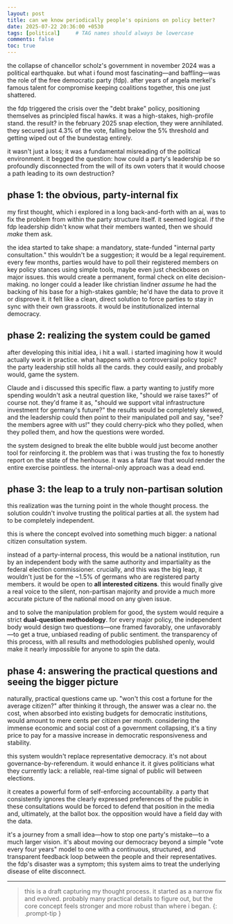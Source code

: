 ```yaml
---
layout: post
title: can we know periodically people's opinions on policy better?
date: 2025-07-22 20:36:00 +0530
tags: [political]     # TAG names should always be lowercase
comments: false
toc: true
---
```


the collapse of chancellor scholz's government in november 2024 was a political earthquake. but what i found most fascinating—and baffling—was the role of the free democratic party (fdp). after years of angela merkel's famous talent for compromise keeping coalitions together, this one just shattered.

the fdp triggered the crisis over the "debt brake" policy, positioning themselves as principled fiscal hawks. it was a high-stakes, high-profile stand. the result? in the february 2025 snap election, they were annihilated. they secured just 4.3% of the vote, falling below the 5% threshold and getting wiped out of the bundestag entirely.

it wasn't just a loss; it was a fundamental misreading of the political environment. it begged the question: how could a party's leadership be so profoundly disconnected from the will of its own voters that it would choose a path leading to its own destruction?

## phase 1: the obvious, party-internal fix

my first thought, which i explored in a long back-and-forth with an ai, was to fix the problem from within the party structure itself. it seemed logical. if the fdp leadership didn't know what their members wanted, then we should *make* them ask.

the idea started to take shape: a mandatory, state-funded "internal party consultation." this wouldn't be a suggestion; it would be a legal requirement. every few months, parties would have to poll their registered members on key policy stances using simple tools, maybe even just checkboxes on major issues. this would create a permanent, formal check on elite decision-making. no longer could a leader like christian lindner *assume* he had the backing of his base for a high-stakes gamble; he'd have the data to prove it or disprove it. it felt like a clean, direct solution to force parties to stay in sync with their own grassroots. it would be institutionalized internal democracy.

## phase 2: realizing the system could be gamed

after developing this initial idea, i hit a wall. i started imagining how it would actually work in practice. what happens with a controversial policy topic? the party leadership still holds all the cards. they could easily, and probably would, game the system.

Claude and i discussed this specific flaw. a party wanting to justify more spending wouldn't ask a neutral question like, "should we raise taxes?" of course not. they'd frame it as, "should we support vital infrastructure investment for germany's future?" the results would be completely skewed, and the leadership could then point to their manipulated poll and say, "see? the members agree with us!" they could cherry-pick who they polled, when they polled them, and how the questions were worded.

the system designed to break the elite bubble would just become another tool for reinforcing it. the problem was that i was trusting the fox to honestly report on the state of the henhouse. it was a fatal flaw that would render the entire exercise pointless. the internal-only approach was a dead end.

## phase 3: the leap to a truly non-partisan solution

this realization was the turning point in the whole thought process. the solution couldn't involve trusting the political parties at all. the system had to be completely independent.

this is where the concept evolved into something much bigger: a national citizen consultation system.

instead of a party-internal process, this would be a national institution, run by an independent body with the same authority and impartiality as the federal election commissioner. crucially, and this was the big leap, it wouldn't just be for the ~1.5% of germans who are registered party members. it would be open to **all interested citizens**. this would finally give a real voice to the silent, non-partisan majority and provide a much more accurate picture of the national mood on any given issue.

and to solve the manipulation problem for good, the system would require a strict **dual-question methodology**. for every major policy, the independent body would design two questions—one framed favorably, one unfavorably—to get a true, unbiased reading of public sentiment. the transparency of this process, with all results and methodologies published openly, would make it nearly impossible for anyone to spin the data.

## phase 4: answering the practical questions and seeing the bigger picture

naturally, practical questions came up. "won't this cost a fortune for the average citizen?" after thinking it through, the answer was a clear no. the cost, when absorbed into existing budgets for democratic institutions, would amount to mere cents per citizen per month. considering the immense economic and social cost of a government collapsing, it's a tiny price to pay for a massive increase in democratic responsiveness and stability.

this system wouldn't replace representative democracy. it's not about governance-by-referendum. it would enhance it. it gives politicians what they currently lack: a reliable, real-time signal of public will between elections.

it creates a powerful form of self-enforcing accountability. a party that consistently ignores the clearly expressed preferences of the public in these consultations would be forced to defend that position in the media and, ultimately, at the ballot box. the opposition would have a field day with the data.

it's a journey from a small idea—how to stop one party's mistake—to a much larger vision. it's about moving our democracy beyond a simple "vote every four years" model to one with a continuous, structured, and transparent feedback loop between the people and their representatives. the fdp's disaster was a symptom; this system aims to treat the underlying disease of elite disconnect.

---
> this is a draft capturing my thought process. it started as a narrow fix and evolved. probably many practical details to figure out, but the core concept feels stronger and more robust than where i began.
{: .prompt-tip }

